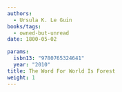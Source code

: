 ```yaml
---
authors:
  - Ursula K. Le Guin
books/tags:
  - owned-but-unread
date: 1800-05-02

params:
  isbn13: "9780765324641"
  year: "2010"
title: The Word For World Is Forest
weight: 1
---
```


<!--more-->
